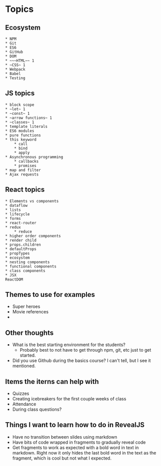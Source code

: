 # Topics

## Ecosystem
	* NPM
	* Git
	* ES6
	* GitHub
	* DOM
	* ~~~HTML~~ 1
	* ~CSS~ 1
    * Webpack
	* Babel
    * Testing
## JS topics
    * block scope
    * ~let~ 1
    * ~const~ 1
    * ~arrow functions~ 1
    * ~classes~ 1
    * template literals
    * ES6 modules
    * pure functions
    * this keyword
        * call
        * bind
        * apply
    * Asynchronous programming
        * callbacks
        * promises
    * map and filter
    * Ajax requests
## React topics
    * Elements vs components
    * dataflow
    * lists
    * lifecycle
    * forms
    * react-router
    * redux
        * reduce
    * higher order components
    * render child
    * props.children
    * defaultProps
    * propTypes
    * ecosystem
    * nesting components
    * functional components
    * class components
    * JSX
    ReactDOM

## Themes to use for examples
* Super heroes
* Movie references
* 

## Other thoughts
* What is the best starting environment for the students?
    * Probably best to not have to get through npm, git, etc just to get started.
* Did you use Github during the basics course? I can't tell, but I see it mentioned.


## Items the iterns can help with
* Quizzes
* Creating icebreakers for the first couple weeks of class
* Attendance
* During class questions?

## Things I want to learn how to do in RevealJS
* Have no transition between slides using markdown
* Have bits of code wrapped in fragments to gradually reveal code
* Get fragments to work as expected with a bold word in text in markdown.
    Right now it only hides the last bold word in the text as the fragment, which is cool but not what I expected.